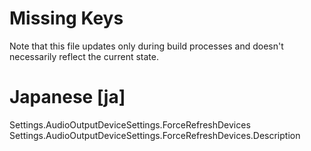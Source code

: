 # Missing Keys
Note that this file updates only during build processes and doesn't necessarily reflect the current state.

# Japanese [ja]
Settings.AudioOutputDeviceSettings.ForceRefreshDevices  
Settings.AudioOutputDeviceSettings.ForceRefreshDevices.Description  

